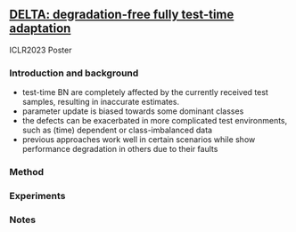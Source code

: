 ## [DELTA: degradation-free fully test-time adaptation](https://arxiv.org/abs/2301.13018#:~:text=Fully%20test%2Dtime%20adaptation%20aims,differs%20from%20the%20training%20distribution)

ICLR2023 Poster

### Introduction and background
- test-time BN are completely affected by the currently received test samples, resulting in inaccurate estimates.
- parameter update is biased towards some dominant classes
- the defects can be exacerbated in more complicated test environments, such as (time) dependent or class-imbalanced data
- previous approaches work well in certain scenarios while show performance degradation in others due to their faults


### Method

### Experiments

### Notes
